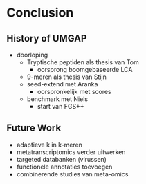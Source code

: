 # Conclusion

## History of UMGAP

* doorloping
  - Tryptische peptiden als thesis van Tom
    - oorsprong boomgebaseerde LCA
  - 9-meren als thesis van Stijn
  - seed-extend met Aranka
    - oorspronkelijk met scores
  - benchmark met Niels
    - start van FGS++

## Future Work

* adaptieve k in k-meren
* metatranscriptomics verder uitwerken
* targeted databanken (virussen)
* functionele annotaties toevoegen
* combinerende studies van meta-omics
